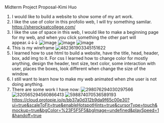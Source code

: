 Midterm Project Proposal-Kimi Huo
1. I would like to build a website to show some of my art work.
2. I like the use of color in this profolio web, I will try something samilar. https://sherocksatcollege.com/
3. I like the use of space in this web, I would like to make a beginning page for my web, and when you click something the other part will appear.↓↓↓
![image](https://github.com/KimiHuo/WebDev-Spring2024/assets/157533489/94dcd178-ed95-4758-a223-99356bdbec04)
![image](https://github.com/KimiHuo/WebDev-Spring2024/assets/157533489/bdedf0fc-b83a-4eab-b1e7-c46edcc07b0a)
![image](https://github.com/KimiHuo/WebDev-Spring2024/assets/157533489/98f396dd-8f0b-4d34-8a91-4b2694986544)
5. This is my wireframe
![482361903345151622](https://github.com/KimiHuo/WebDev-Spring2024/assets/157533489/c9c4279c-461d-4dfd-bcb8-ed4ce7ce9fbf)
6. I learned how to use html to build a website, have the title, head, header, box, add img to it. For css I learned how to change color for mostly anything,
 design the header, text size, text color, some interaction with user, places the boxes, look different when change the size of the window.
7. I still want to learn how to make my web animated when zhe user is not doing anything.
8. There are some work I have now:
![298076294030297566](https://github.com/KimiHuo/WebDev-Spring2024/assets/157533489/bc7a12ad-f536-4e89-92db-7c97c5c680d5)
![320565294560866413](https://github.com/KimiHuo/WebDev-Spring2024/assets/157533489/3e4e7641-7af8-4fac-93f3-5e92b1f14dce)
![598874070536589193](https://github.com/KimiHuo/WebDev-Spring2024/assets/157533489/738ee8fe-74db-4efd-84c2-a482f326bfee)
https://cloud.protopie.io/p/bb37a0d312b9da9f65c00e30?ui=true&scaleToFit=true&enableHotspotHints=true&cursorType=touch&mockup=true&bgColor=%23F5F5F5&bgImage=undefined&playSpeed=1&handoff=true
